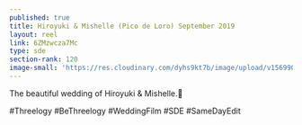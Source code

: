 ```yaml
---
published: true
title: Hiroyuki & Mishelle (Pico de Loro) September 2019
layout: reel
link: 6ZMzwcza7Mc
type: sde
section-rank: 120
image-small: 'https://res.cloudinary.com/dyhs9kt7b/image/upload/v1569908503/Hiroyuki_1ab.jpg'
---
```

The beautiful wedding of Hiroyuki & Mishelle.💖

#Threelogy #BeThreelogy #WeddingFilm #SDE #SameDayEdit 